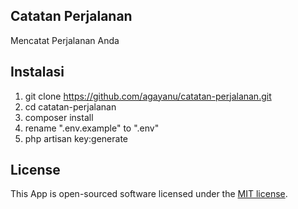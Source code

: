 ## Catatan Perjalanan

Mencatat Perjalanan Anda

## Instalasi
1. git clone https://github.com/agayanu/catatan-perjalanan.git
2. cd catatan-perjalanan
3. composer install
4. rename ".env.example" to ".env"
5. php artisan key:generate

## License

This App is open-sourced software licensed under the [MIT license](https://opensource.org/licenses/MIT).
